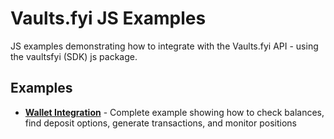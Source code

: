 # Vaults.fyi JS Examples

JS examples demonstrating how to integrate with the Vaults.fyi API - using the vaultsfyi (SDK) js package.

## Examples

- **[Wallet Integration](examples/wallet_integration.md)** - Complete example showing how to check balances, find deposit options, generate transactions, and monitor positions

